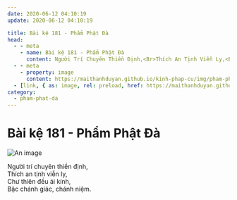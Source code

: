 ```yaml
---
date: 2020-06-12 04:10:19
update: 2020-06-12 04:10:19

title: Bài kệ 181 - Phẩm Phật Đà
head:
  - - meta
    - name: Bài kệ 181 - Phẩm Phật Đà
      content: Người Trí Chuyên Thiền Định,<Br>Thích An Tịnh Viễn Ly,<Br>Chư Thiên Đều Ái Kính,<Br>Bậc Chánh Giác, Chánh Niệm.<Br>
  - - meta
    - property: image
      content: https://maithanhduyan.github.io/kinh-phap-cu/img/pham-phat-da/pham-phat-da-181.jpg
  - [link, { as: image, rel: preload, href: https://maithanhduyan.github.io/kinh-phap-cu/img/pham-phat-da/pham-phat-da-181.jpg }]
category:
  - pham-phat-da
---
```


# Bài kệ 181 - Phẩm Phật Đà

![An image](/img/pham-phat-da/pham-phat-da-181.jpg)

Người trí chuyên thiền định,<br>Thích an tịnh viễn ly,<br>Chư thiên đều ái kính,<br>Bậc chánh giác, chánh niệm.<br>
